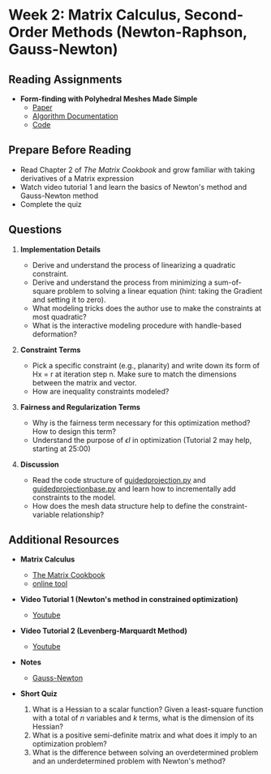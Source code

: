 # Week 2: Matrix Calculus, Second-Order Methods (Newton-Raphson, Gauss-Newton)

## Reading Assignments

- **Form-finding with Polyhedral Meshes Made Simple**
  - [Paper](https://www.geometrie.tuwien.ac.at/geom/ig/publications/2014/formfinding22014/formfinding22014.pdf) 
  - [Algorithm Documentation](https://www.huiwang.me/mkdocs-archgeo/optimization/)
  - [Code](https://github.com/WWmore/geometrylab)

## Prepare Before Reading 

- Read Chapter 2 of *The Matrix Cookbook* and grow familiar with taking derivatives of a Matrix expression
- Watch video tutorial 1 and learn the basics of Newton's method and Gauss-Newton method
- Complete the quiz

## Questions

1. **Implementation Details**
   - Derive and understand the process of linearizing a quadratic constraint. 
   - Derive and understand the process from minimizing a sum-of-square problem to solving a linear equation (hint: taking the Gradient and setting it to zero).
   - What modeling tricks does the author use to make the constraints at most quadratic?
   - What is the interactive modeling procedure with handle-based deformation?

2. **Constraint Terms**
   - Pick a specific constraint (e.g., planarity) and write down its form of Hx = r at iteration step n. Make sure to match the dimensions between the matrix and vector.
   - How are inequality constraints modeled?
     
3. **Fairness and Regularization Terms**
   - Why is the fairness term necessary for this optimization method? How to design this term?
   - Understand the purpose of *ϵI* in optimization (Tutorial 2 may help, starting at 25:00) 
  
4. **Discussion**
   - Read the code structure of [guidedprojection.py](https://github.com/WWmore/geometrylab/blob/main/optimization/guidedprojection.py) and [guidedprojectionbase.py](https://github.com/WWmore/geometrylab/blob/main/optimization/guidedprojectionbase.py) and learn how to incrementally add constraints to the model.
   - How does the mesh data structure help to define the constraint-variable relationship?

## Additional Resources

- **Matrix Calculus**
  
  - [The Matrix Cookbook](https://www.math.uwaterloo.ca/~hwolkowi/matrixcookbook.pdf)
  - [online tool](https://www.matrixcalculus.org/)

- **Video Tutorial 1 (Newton's method in constrained optimization)**

  - [Youtube](https://www.youtube.com/watch?v=7Z1p-cj36_U&ab_channel=KevinTracy)
    
- **Video Tutorial 2 (Levenberg-Marquardt Method)**
  
  - [Youtube](https://www.youtube.com/watch?v=2ToL9zUR8ZI&ab_channel=EngineeringEducatorAcademy)

- **Notes**

  - [Gauss-Newton](https://ee263.stanford.edu/lectures/annotated/14_gauss_newton.pdf)
    
- **Short Quiz** 
  1. What is a Hessian to a scalar function? Given a least-square function with a total of *n* variables and *k* terms, what is the dimension of its Hessian?
  2. What is a positive semi-definite matrix and what does it imply to an optimization problem?
  3. What is the difference between solving an overdetermined problem and an underdetermined problem with Newton's method?
